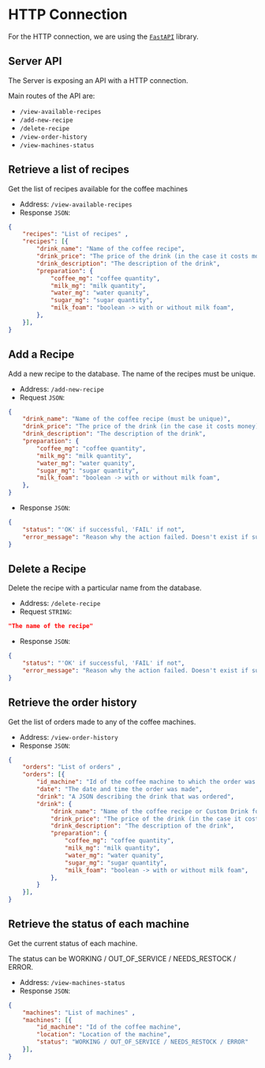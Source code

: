 # HTTP Connection

For the HTTP connection, we are using the [`FastAPI`](https://fastapi.tiangolo.com/) library.

## Server API

The Server is exposing an API with a HTTP connection. 

Main routes of the API are:

* `/view-available-recipes`
* `/add-new-recipe`
* `/delete-recipe`
* `/view-order-history`
* `/view-machines-status`

## Retrieve a list of recipes

Get the list of recipes available for the coffee machines

* Address: `/view-available-recipes`
* Response `JSON`:
```JSON
{
    "recipes": "List of recipes" ,
    "recipes": [{
        "drink_name": "Name of the coffee recipe",
        "drink_price": "The price of the drink (in the case it costs money)",
        "drink_description": "The description of the drink", 
        "preparation": {
            "coffee_mg": "coffee quantity",
            "milk_mg": "milk quantity",
            "water_mg": "water quanity",
            "sugar_mg": "sugar quantity",
            "milk_foam": "boolean -> with or without milk foam",
        },
    }],
}
```

## Add a Recipe

Add a new recipe to the database. The name of the recipes must be unique.

* Address: `/add-new-recipe`
* Request `JSON`:

```JSON
{
    "drink_name": "Name of the coffee recipe (must be unique)",
    "drink_price": "The price of the drink (in the case it costs money)",
    "drink_description": "The description of the drink", 
    "preparation": {
        "coffee_mg": "coffee quantity",
        "milk_mg": "milk quantity",
        "water_mg": "water quanity",
        "sugar_mg": "sugar quantity",
        "milk_foam": "boolean -> with or without milk foam",
    },
}
```
* Response `JSON`:
```JSON
{
    "status": "'OK' if successful, 'FAIL' if not",
    "error_message": "Reason why the action failed. Doesn't exist if successful",
}
```

## Delete a Recipe

Delete the recipe with a particular name from the database.

* Address: `/delete-recipe`
* Request `STRING`:

```JSON
"The name of the recipe"
```
* Response `JSON`:
```JSON
{
    "status": "'OK' if successful, 'FAIL' if not",
    "error_message": "Reason why the action failed. Doesn't exist if successful",
}
```

## Retrieve the order history

Get the list of orders made to any of the coffee machines.

* Address: `/view-order-history`
* Response `JSON`:
```JSON
{
    "orders": "List of orders" ,
    "orders": [{
        "id_machine": "Id of the coffee machine to which the order was made", 
        "date": "The date and time the order was made",
        "drink": "A JSON describing the drink that was ordered",
        "drink": {
            "drink_name": "Name of the coffee recipe or Custom Drink for custom made drinks",
            "drink_price": "The price of the drink (in the case it costs money)",
            "drink_description": "The description of the drink", 
            "preparation": {
                "coffee_mg": "coffee quantity",
                "milk_mg": "milk quantity",
                "water_mg": "water quanity",
                "sugar_mg": "sugar quantity",
                "milk_foam": "boolean -> with or without milk foam",
            },
        }
    }],
}
```

## Retrieve the status of each machine

Get the current status of each machine. 

The status can be WORKING / OUT_OF_SERVICE / NEEDS_RESTOCK / ERROR.

* Address: `/view-machines-status`
* Response `JSON`:
```JSON
{
    "machines": "List of machines" ,
    "machines": [{
        "id_machine": "Id of the coffee machine",
        "location": "Location of the machine",
        "status": "WORKING / OUT_OF_SERVICE / NEEDS_RESTOCK / ERROR"
    }],
}
```






